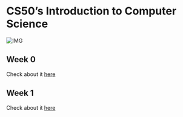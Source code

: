 # CS50’s Introduction to Computer Science

![IMG](https://is1-ssl.mzstatic.com/image/thumb/Purple112/v4/e9/04/57/e904573f-7af0-b8e7-11e3-8aad79eb207f/App_Icon-marketing.lsr/1200x630bb.png)

## Week 0

Check about it [here](./week-0-scratch/README.md)

## Week 1

Check about it [here](./week-1-c/README.md)